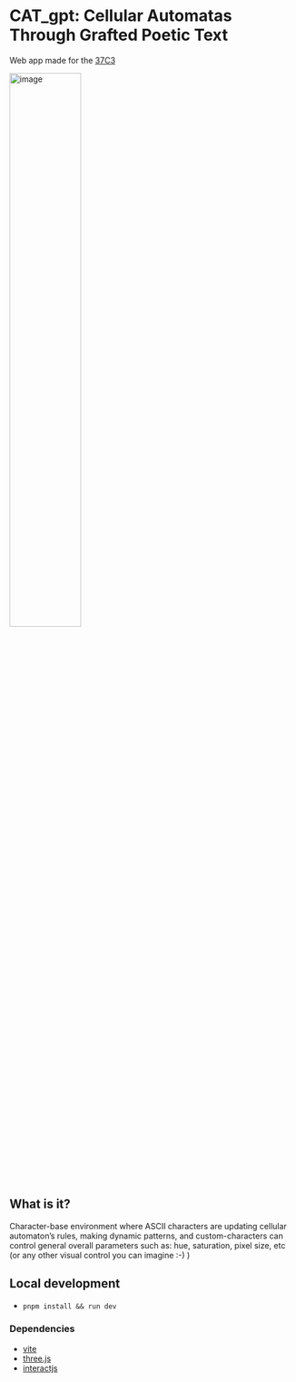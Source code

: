 # CAT_gpt: Cellular Automatas Through Grafted Poetic Text

Web app made for the  [37C3](https://events.ccc.de/category/37c3/)


<img src="https://github.com/solsarratea/catgpt/assets/35222219/2749fe4f-441e-431c-ad5e-39a237de9a09" alt="image" width="50%" height="auto">

## What is it?

Character-base environment  where ASCII characters are updating cellular automaton’s rules, making dynamic patterns, and custom-characters  can control general overall parameters such as: hue, saturation, pixel size, etc (or any other visual control you can imagine :-) )

## Local development
- `pnpm install && run dev` 

### Dependencies
- [vite](https://vitejs.dev/)
- [three.js](https://threejs.org/)
- [interactjs](https://interactjs.io/)
